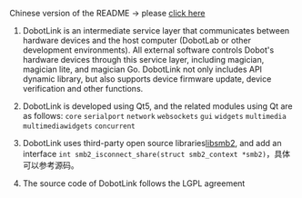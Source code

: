 Chinese version of the README -> please [click here](./README_CN.md)

1. DobotLink is an intermediate service layer that communicates between hardware devices and the host computer (DobotLab or other development environments). All external software controls Dobot's hardware devices through this service layer, including magician, magician lite, and magician Go. DobotLink not only includes API dynamic library, but also supports device firmware update, device verification and other functions.

2. DobotLink is developed using Qt5, and the related modules using Qt are as follows:
   `core` `serialport` `network` `websockets` `gui` `widgets` `multimedia` `multimediawidgets` `concurrent`

3. DobotLink uses third-party open source libraries[libsmb2](https://github.com/sahlberg/libsmb2), and add an interface `int smb2_isconnect_share(struct smb2_context *smb2)`，具体可以参考源码。

4. The source code of DobotLink follows the LGPL agreement
